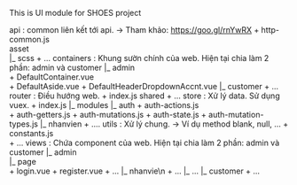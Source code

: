 This is UI module for SHOES project

api                                        : common liên kết tới api. -> Tham khảo: https://goo.gl/rnYwRX
    + http-common.js                     
asset                                      
    |_ scss
        + ...
containers                                 : Khung sườn chính của web. Hiện tại chia làm 2 phần: admin và customer
    |_ admin                                  
        + DefaultContainer.vue               
        + DefaultAside.vue
        + DefaultHeaderDropdownAccnt.vue
    |_ customer
        + ...
router                                     : Điều hướng web.
    + index.js
shared
    + ...
store                                      : Xử lý data. Sử dụng vuex.
    + index.js
    |_ modules
        |_ auth
            + auth-actions.js            
            + auth-getters.js
            + auth-mutations.js
            + auth-state.js
            + auth-mutation-types.js
        |_ nhanvien
            + ....
utils                                      : Xử lý chung. -> Ví dụ method blank, null, ...
    + constants.js                          
    + ...
views                                      : Chứa component của web. Hiện tại chia làm 2 phần: admin và customer
    |_ admin                                 
        |_ page                                 
            + login.vue
            + register.vue
            + ...
        |_ nhanvie\n
            + ...
        |_ ...
    |_ customer
        + ...